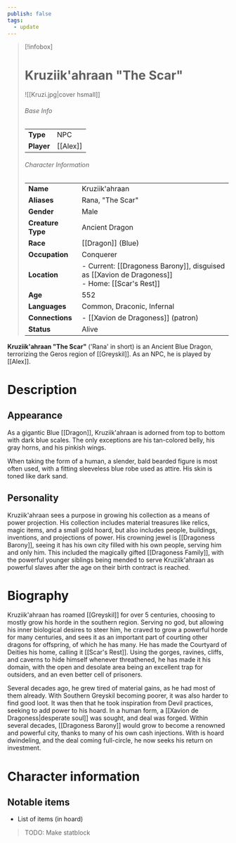 ```yaml
---
publish: false
tags:
  - update
---
```

> [!infobox]  
> # Kruziik'ahraan "The Scar"
> ![[Kruzi.jpg|cover hsmall]]  
> ###### Base Info
> | | |  
> |---|---|  
> | **Type** | NPC |
> | **Player** | [[Alex]] |
> ###### Character Information  
> | | |  
> |---|---|  
> | **Name** | Kruziik'ahraan |
> | **Aliases** | Rana, "The Scar" |
> | **Gender** | Male | 
> | **Creature Type** | Ancient Dragon |
> | **Race** | [[Dragon]] (Blue) |  
> | **Occupation** | Conquerer |  
> | **Location** | - Current: [[Dragoness Barony]], disguised as [[Xavion de Dragoness]] <br>- Home: [[Scar's Rest]] |
> | **Age** | 552 |
> | **Languages** | Common, Draconic, Infernal |  
> | **Connections** | - [[Xavion de Dragoness]] (patron) |
> | **Status** | Alive |

**Kruziik'ahraan "The Scar"** ('Rana' in short) is an Ancient Blue Dragon, terrorizing the Geros region of [[Greyskil]]. As an NPC, he is played by [[Alex]].
# Description
## Appearance
As a gigantic Blue [[Dragon]], Kruziik'ahraan is adorned from top to bottom with dark blue scales. The only exceptions are his tan-colored belly, his gray horns, and his pinkish wings.

When taking the form of a human, a slender, bald bearded figure is most often used, with a fitting sleeveless blue robe used as attire. His skin is toned like dark sand.
## Personality
Kruziik'ahraan sees a purpose in growing his collection as a means of power projection. His collection includes material treasures like relics, magic items, and a small gold hoard, but also includes people, buildings, inventions, and projections of power. His crowning jewel is [[Dragoness Barony]], seeing it has his own city filled with his own people, serving him and only him. This included the magically gifted [[Dragoness Family]], with the powerful younger siblings being mended to serve Kruziik'ahraan as powerful slaves after the age on their birth contract is reached. 
# Biography
Kruziik'ahraan has roamed [[Greyskil]] for over 5 centuries, choosing to mostly grow his horde in the southern region. Serving no god, but allowing his inner biological desires to steer him, he craved to grow a powerful horde for many centuries, and sees it as an important part of courting other dragons for offspring, of which he has many. He has made the Courtyard of Deities his home, calling it [[Scar's Rest]]. Using the gorges, ravines, cliffs, and caverns to hide himself whenever threathened, he has made it his domain, with the open and desolate area being an excellent trap for outsiders, and an even better cell of prisoners. 

Several decades ago, he grew tired of material gains, as he had most of them already. With Southern Greyskil becoming poorer, it was also harder to find good loot. It was then that he took inspiration from Devil practices, seeking to add power to his hoard. In a human form, a [[Xavion de Dragoness|desperate soul]] was sought, and deal was forged. Within several decades, [[Dragoness Barony]] would grow to become a renowned and powerful city, thanks to many of his own cash injections. With is hoard dwindeling, and the deal coming full-circle, he now seeks his return on investment.
# Character information
## Notable items
- List of items (in hoard)

> TODO: Make statblock